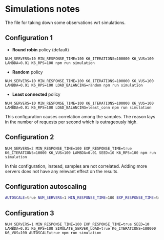 # Simulations notes
The file for taking down some observations wrt simulations.

## Configuration 1

- **Round robin** policy (default)
```
NUM_SERVERS=10 MIN_RESPONSE_TIME=100 K6_ITERATIONS=100000 K6_VUS=100 LAMBDA=0.01 K6_RPS=100 npm run simulation
```

- **Random** policy
```
NUM_SERVERS=10 MIN_RESPONSE_TIME=100 K6_ITERATIONS=100000 K6_VUS=100 LAMBDA=0.01 K6_RPS=100 LOAD_BALANCING=random npm run simulation
```

- **Least connected** policy
```
NUM_SERVERS=10 MIN_RESPONSE_TIME=100 K6_ITERATIONS=100000 K6_VUS=100 LAMBDA=0.01 K6_RPS=100 LOAD_BALANCING=least_conn npm run simulation
```

This configuration causes correlation among the samples. The reason lays in the number of requests per second which is
outrageously high.

## Configuration 2
```
NUM_SERVERS=2 MIN_RESPONSE_TIME=100 EXP_RESPONSE_TIME=true K6_ITERATIONS=10000 K6_VUS=100 LAMBDA=0.01 SEED=10 K6_RPS=100 npm run simulation
```

In this configuration, instead, samples are not correlated.
Adding more servers does not have any relevant effect on the results.


## Configuration autoscaling

```bash
AUTOSCALE=true NUM_SERVERS=1 MIN_RESPONSE_TIME=100 EXP_RESPONSE_TIME=true K6_ITERATIONS=10000 K6_VUS=100 LAMBDA=0.01 SEED=10 K6_RPS=100 npm run simulation
```

## Configuration 3
```
NUM_SERVERS=1 MIN_RESPONSE_TIME=100 EXP_RESPONSE_TIME=true SEED=10 LAMBDA=0.01 K6_RPS=100 SIMULATE_SERVER_LOAD=true K6_ITERATIONS=100000 K6_VUS=100 AUTOSCALE=true npm run simulation
```